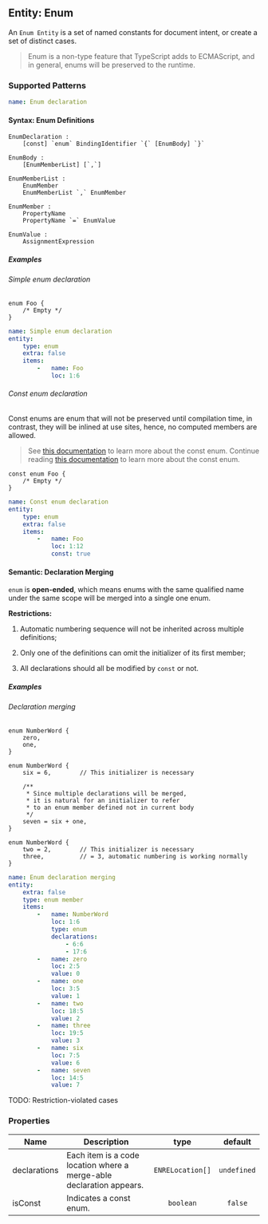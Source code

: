 ## Entity: Enum

An `Enum Entity` is a set of named constants for document intent, or create a set of distinct cases.

> Enum is a non-type feature that TypeScript adds to ECMAScript, and in general, enums will be preserved to the runtime.

### Supported Patterns

```yaml
name: Enum declaration
```

#### Syntax: Enum Definitions

```text
EnumDeclaration :
    [const] `enum` BindingIdentifier `{` [EnumBody] `}`

EnumBody :
    [EnumMemberList] [`,`]

EnumMemberList :
    EnumMember
    EnumMemberList `,` EnumMember

EnumMember :
    PropertyName
    PropertyName `=` EnumValue

EnumValue :
    AssignmentExpression
```

##### Examples

###### Simple enum declaration
<!-- need -->
```ets
enum Foo {
    /* Empty */
}
```

```yaml
name: Simple enum declaration
entity:
    type: enum
    extra: false
    items:
        -   name: Foo
            loc: 1:6
```

###### Const enum declaration

Const enums are enum that will not be preserved until compilation time, in contrast, they will be inlined at use sites, hence, no computed members are allowed.

> See [this documentation](https://www.typescriptlang.org/docs/handbook/enums.html#const-enums) to learn more about the const enum.
> Continue reading
> [this documentation](https://www.typescriptlang.org/docs/handbook/enums.html#const-enums)
> to learn more about the const enum.

```ets
const enum Foo {
    /* Empty */
}
```

```yaml
name: Const enum declaration
entity:
    type: enum
    extra: false
    items:
        -   name: Foo
            loc: 1:12
            const: true
```

#### Semantic: Declaration Merging

`enum` is **open-ended**, which means enums with the same qualified name under the same scope will be merged into a single one enum.

**Restrictions:**

1. Automatic numbering sequence will not be inherited across multiple definitions;

2. Only one of the definitions can omit the initializer of its first member;

3. All declarations should all be modified by `const` or not.

##### Examples

###### Declaration merging

```ets
enum NumberWord {
    zero,
    one,
}

enum NumberWord {
    six = 6,        // This initializer is necessary

    /**
     * Since multiple declarations will be merged,
     * it is natural for an initializer to refer
     * to an enum member defined not in current body
     */
    seven = six + one,
}

enum NumberWord {
    two = 2,        // This initializer is necessary
    three,          // = 3, automatic numbering is working normally
}
```

```yaml
name: Enum declaration merging
entity:
    extra: false
    type: enum member
    items:
        -   name: NumberWord
            loc: 1:6
            type: enum
            declarations:
                - 6:6
                - 17:6
        -   name: zero
            loc: 2:5
            value: 0
        -   name: one
            loc: 3:5
            value: 1
        -   name: two
            loc: 18:5
            value: 2
        -   name: three
            loc: 19:5
            value: 3
        -   name: six
            loc: 7:5
            value: 6
        -   name: seven
            loc: 14:5
            value: 7
```

TODO: Restriction-violated cases

### Properties

| Name         | Description                                                          |       type       |   default   |
|--------------|----------------------------------------------------------------------|:----------------:|:-----------:|
| declarations | Each item is a code location where a merge-able declaration appears. | `ENRELocation[]` | `undefined` |
| isConst      | Indicates a const enum.                                              |    `boolean`     |   `false`   |
